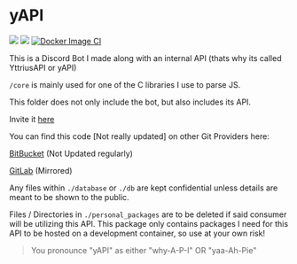 # yAPI
![](https://img.shields.io/github/languages/code-size/exoad/yAPI) ![](https://img.shields.io/github/repo-size/exoad/yAPI) [![Docker Image CI](https://github.com/exoad/yAPI/actions/workflows/docker-image.yml/badge.svg)](https://github.com/exoad/yAPI/actions/workflows/docker-image.yml)

This is a Discord Bot I made along with an internal API (thats why its called YttriusAPI or yAPI)

`/core` is mainly used for one of the C libraries I use to parse JS.

This folder does not only include the bot, but also includes its API.

Invite it [here](https://discord.com/oauth2/authorize?client_id=871572127806017627&permissions=3154508918&scope=bot)

You can find this code [Not really updated] on other Git Providers here:

[BitBucket](https://bitbucket.org/exoad/yapi/src/master/) (Not Updated regularly)

[GitLab](https://gitlab.com/exoad/yAPI) (Mirrored)

Any files within `./database` or `./db` are kept confidential unless details are meant to be shown to the public. 

Files / Directories in `./personal_packages` are to be deleted if said consumer will be utilizing this API. This package only contains packages I need for this API to be hosted on a development container, so use at your own risk!



> You pronounce "yAPI" as either "why-A-P-I" OR "yaa-Ah-Pie"
